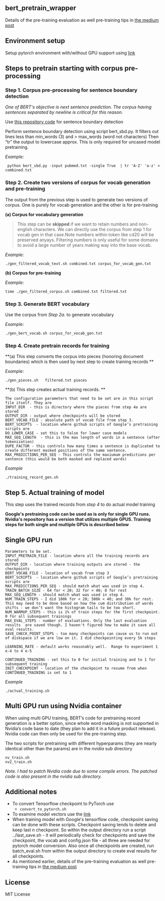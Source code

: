 ## bert_pretrain_wrapper



Details of the pre-training evaluation as well pre-training tips in [the medium post](https://towardsdatascience.com/quantitative-evaluation-of-a-pre-trained-bert-model-73d56719539e) 

## Environment setup 
Setup pytorch environment with/without GPU support using [link](https://github.com/ajitrajasekharan/multi_gpu_test)


## Steps to pretrain starting with corpus pre-processing


### Step 1. Corpus pre-processing for sentence boundary detection

*One of BERT's objective is next sentence prediction. The corpus having sentences separated by newline is critical for this reason.*

Use [this repository code](https://github.com/ajitrajasekharan/simple_sbd.git) for sentence boundary detection

Perform sentence boundary detection using script bert_sbd.py. It filters out lines less than min_words (3) and > max_words (word not characters)
Then “tr” the output to lowercase approx. This is only required for uncased model pretraining.

*Example:*
```
 python bert_sbd.py -input pubmed.txt -single True  | tr 'A-Z' 'a-z' > combined.txt 
```

### Step 2.  Create two versions of corpus for vocab generation and pre-training

The output from the previous step is used to generate two versions of corpus. One is purely for vocab generation and the other is for pre-training


**(a) Corpus for vocabulary generation**

> This step can be **skipped** if we want to retain numbers and non-english characters. We can directly use the corpus from step 1 for vocab gen in that case.Note numbers within token like cd20 will be preserved anyays. Filtering numbers is only useful for some domains to avoid a large number of years making way into the base vocab. 

*Example:*
```
./gen_filtered_vocab_text.sh combined.txt corpus_for_vocab_gen.txt 
```

**(b) Corpus for pre-training**

*Example:*
```
time ./gen_filtered_corpus.sh combined.txt filtered.txt
```

### Step 3. Generate BERT vocabulary

Use the corpus from *Step 2a.*  to generate vocabulary

*Example:*
```
./gen_bert_vocab.sh corpus_for_vocab_gen.txt  
```


### Step 4. Create pretrain records for training

**(a) This step converts the corpus into pieces (honoring document boundaries)  which is then used by next step to create training records **

*Example:*
```
./gen_pieces.sh   filtered.txt pieces
```

**(b) This step creates actual training records. **

```
The configuration parameters that need to be set are in this script file itself. They are 
INPUT_DIR  - this is directory where the pieces from step 4a are stored
OUTPUT_DIR - output where checkpoints will be stored
BERT_VOCAB_FILE - absolute path of vocab file from step 3.
BERT_SCRIPTS  - location where github scripts of Google’s pretraining scripts are
DO_LOWER_CASE - set this to false for lower case models
MAX_SEQ_LENGTH  - this is the max length of words in a sentence (after tokenization)
DUPE_FACTOR - this controls how many times a sentence is duplicated to create different masked positions of the same sentence.  
MAX_PREDICTIONS_PER_SEQ - This controls the maxiumum predictions per sentence (this would be both masked and replaced words)
```

*Example*

```
./training_record_gen.sh
```

## Step 5. Actual training of model
This step uses the trained records from *step 4* to do actual model training

**Google's pretraining code can be used as is only for single GPU runs. Nvidia's repository has a version that utilizes multiple GPUS. Training steps for both single and multiple GPUs is described below**


## Single GPU run
```
Parameters to be set.
INPUT_PRETRAIN_FILE - location where all the training records are stored
OUTPUT_DIR - location where training outputs are stored - the checkpoints
BERT_VOCAB_FILE - location of vocab from step 3
BERT_SCRIPTS  - location where github scripts of Google’s pretraining scripts are
MAX_PREDICTIONS_PER_SEQ - should match what was used in step 4. 
TRAIN_BATCH_SIZE - 64 for < 20; 32 for < 40; 8 for rest
MAX_SEQ_LENGTH - should match what was used in step 4. 
NUM_TRAIN_STEPS - I did 100k for < 20; 500k < 40; and 30k for rest. This may need to be done based on how the cum distribution of words shifts - we don’t want the histogram tails to be too short. 
NUM_WARMUP_STEPS - this is 1% of train steps for the first checkpoint. 0 for all subsequent trainings
MAX_EVAL_STEPS - number of evaluations. Only the last evaluation results  are saved though. I haven't figured how to make it save all eval results.
SAVE_CHECK_POINT_STEPS - too many checkpoints can cause us to run out of diskspace if we are low on it. I did checkpointing every 5k steps
 
LEARNING_RATE - default works reasonably well.  Range to experiment 1 e-4 to 4 e-5
 
CONTINUED_TRAINING - set this to 0 for initial training and to 1 for subsequent training
INIT_CHECKPOINT - location of the checkpoint to resume from when CONTINUED_TRAINING is set to 1

```

*Example*
```
./actual_training.sh
```


## Multi GPU run using Nvidia container

When using multi GPU training, BERT’s code for pretraining record generation is a better option, since whole word masking is not supported in Nvidia’s code base to date (they plan to add it in a future product release).  Nvidia  code can then only be used for the pre-training step.

The two scripts for pretraining with different hyperparams (they are nearly identical other than the params) are in the *nvidia* sub directory

```
nv_train.sh
nv2_train.sh
```

*Note. I had to patch Nvidia code due to some compile errors. The patched code is also present in the nvidia sub directory.*

## Additional notes

- To convert Tensorflow checkpoint to PyTorch  use
  -  ```convert_to_pytorch.sh```
-  To examine model vectors use the [link](https://github.com/ajitrajasekharan/bert_vector_clustering.git)
-  When training model with Google's tensorflow code, checkpoint saving can be done with these scripts. Checkpoint saving tends to delete and keep last n checkpoint. So within the output directory  run a script ../last_save.sh - it will periodically check for checkpoints and save the checkpoint, the vocab and config.json file - all three are needed for pytorch model conversion. Also once all checkpoints are created, run batch_eval.sh from within the output directory to create eval results for all checkpoints.
-  As mentioned earlier, details of the pre-training evaluation as well pre-training tips in [the medium post](https://towardsdatascience.com/quantitative-evaluation-of-a-pre-trained-bert-model-73d56719539e) 



## License

MIT License

